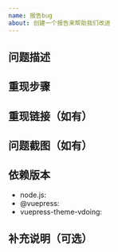 ```yaml
---
name: 报告bug
about: 创建一个报告来帮助我们改进
---
```


<!--请按照模板填写，否则此issue将可能被关闭-->

## 问题描述
<!--xxxx-->

## 重现步骤
<!--
1. [xxx]
2. [xxx]
3. [xxx]
-->

## 重现链接（如有）
<!--https://xxx.com-->

## 问题截图（如有）
<!--![](xxx.jpg)-->

## 依赖版本
- node.js: <!--v1x.x.x-->
- @vuepress: <!--v1.x.x-->
- vuepress-theme-vdoing: <!--v1.x.x-->

## 补充说明（可选）
<!--xxxx-->
